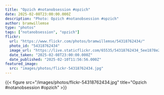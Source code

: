 ```yaml
---
title: "Opzich #notanobsession #opzich"
date: 2025-02-08T23:00:00.000Z
description: "Photo: Opzich #notanobsession #opzich"
author: bramwillemse
type: "photos"
tags: ["notanobsession", "opzich"]
flickr:
  url: "https://www.flickr.com/photos/bramwillemse/54318762434/"
  photo_id: "54318762434"
  image_url: "https://live.staticflickr.com/65535/54318762434_5ee1878e2f_b.jpg"
  date_taken: "2025-02-08T23:00:00.000Z"
  date_published: "2025-02-10T11:56:56.000Z"
featured_image:
  src: "images/photos/flickr-54318762434.jpg"
---
```


{{< figure src="/images/photos/flickr-54318762434.jpg" title="Opzich #notanobsession #opzich" >}}